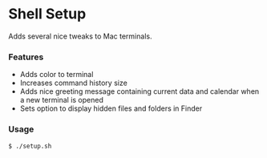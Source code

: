 # Shell Setup

Adds several nice tweaks to Mac terminals.

### Features
* Adds color to terminal
* Increases command history size
* Adds nice greeting message containing current data and calendar when a new terminal is opened
* Sets option to display hidden files and folders in Finder

### Usage
`$ ./setup.sh`
